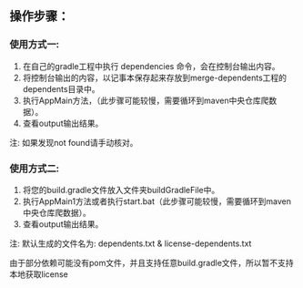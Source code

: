 ## 操作步骤：
### 使用方式一:

1. 在自己的gradle工程中执行 dependencies 命令，会在控制台输出内容。
2. 将控制台输出的内容，以记事本保存起来存放到merge-dependents工程的dependents目录中。
3. 执行AppMain方法，（此步骤可能较慢，需要循环到maven中央仓库爬数据）。
4. 查看output输出结果。

注: 如果发现not found请手动核对。

### 使用方式二:
1. 将您的build.gradle文件放入文件夹buildGradleFile中。
2. 执行AppMain1方法或者执行start.bat（此步骤可能较慢，需要循环到maven中央仓库爬数据）。
3. 查看output输出结果。

注: 默认生成的文件名为: dependents.txt & license-dependents.txt

由于部分依赖可能没有pom文件，并且支持任意build.gradle文件，所以暂不支持本地获取license